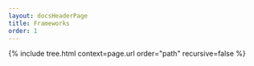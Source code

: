 ```yaml
---
layout: docsHeaderPage
title: Frameworks
order: 1
---
```


{% include tree.html context=page.url order="path" recursive=false %}
